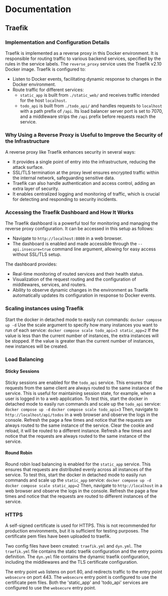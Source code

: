 # Documentation

## Traefik
### Implementation and Configuration Details
Traefik is implemented as a reverse proxy in this Docker environment. It is responsible for routing traffic to various backend services, specified by the rules in the service labels. The `reverse_proxy` service uses the Traefik v2.10 Docker image. Traefik is configured to:

- Listen to Docker events, facilitating dynamic response to changes in the Docker environment.
- Route traffic for different services:
  - `static_app` is built from `./static_web/` and receives traffic intended for the host `localhost`.
  - `todo_api` is built from `./todo_api/` and handles requests to `localhost` with a path prefix of `/api`. Its load balancer server port is set to 7070, and a middleware strips the `/api` prefix before requests reach the service.

### Why Using a Reverse Proxy is Useful to Improve the Security of the Infrastructure
A reverse proxy like Traefik enhances security in several ways:
- It provides a single point of entry into the infrastructure, reducing the attack surface.
- SSL/TLS termination at the proxy level ensures encrypted traffic within the internal network, safeguarding sensitive data.
- Traefik can also handle authentication and access control, adding an extra layer of security.
- It enables centralized logging and monitoring of traffic, which is crucial for detecting and responding to security incidents.

### Accessing the Traefik Dashboard and How It Works
The Traefik dashboard is a powerful tool for monitoring and managing the reverse proxy configuration. It can be accessed in this setup as follows:
- Navigate to `http://localhost:8080` in a web browser.
- The dashboard is enabled and made accessible through the `--api.insecure=true` command line argument, allowing for easy access without SSL/TLS setup.

The dashboard provides:
- Real-time monitoring of routed services and their health status.
- Visualization of the request routing and the configuration of middlewares, services, and routers.
- Ability to observe dynamic changes in the environment as Traefik automatically updates its configuration in response to Docker events.

### Scaling instances using Traefik
Start the docker in detached mode to easily run commands:
`docker compose up -d`
Use the scale argument to specify how many instances you want to run of each service:
`docker compose scale todo_api=3 static_app=2`
If the value is less than the current number of instances, the extra instances will be stopped. If the value is greater than the current number of instances, new instances will be created.

### Load Balancing
#### Sticky Sessions
Sticky sessions are enabled for the `todo_api` service. This ensures that requests from the same client are always routed to the same instance of the service. This is useful for maintaining session state, for example, when a user is logged in to a web application. To test this, start the docker in detached mode to easily run commands and scale up the `todo_api` service:
`docker compose up -d`
`docker compose scale todo_api=3`
Then, navigate to `http://localhost/api/todos` in a web browser and observe the logs in the console. Refresh the page a few times and notice that the requests are always routed to the same instance of the service. Clear the cookie and reload, it will be routed to a different instance. Refresh a few times and notice that the requests are always routed to the same instance of the service.

#### Round Robin
Round robin load balancing is enabled for the `static_app` service. This ensures that requests are distributed evenly across all instances of the service. To test this, start the docker in detached mode to easily run commands and scale up the `static_app` service:
`docker compose up -d`
`docker compose scale static_app=2`
Then, navigate to `http://localhost` in a web browser and observe the logs in the console. Refresh the page a few times and notice that the requests are routed to different instances of the service.

### HTTPS 
A self-signed certificate is used for HTTPS. This is not recommended for production environments, but it is sufficient for testing purposes. The certificate pem files have been uploaded to traefik. 

Two config files have been created: `traefik.yml` and `dyn.yml`. The `traefik.yml` file contains the static traefik configuration and the entry points definition. The `dyn.yml` file contains the dynamic traefik configuration, including the middlewares and the TLS certificate configuration.

The entry point `web` listens on port 80, and redirects traffic to the entry point `websecure` on port 443. The `websecure` entry point is configured to use the certificate pem files. Both the 'static_app' and 'todo_api' services are configured to use the `websecure` entry point.

